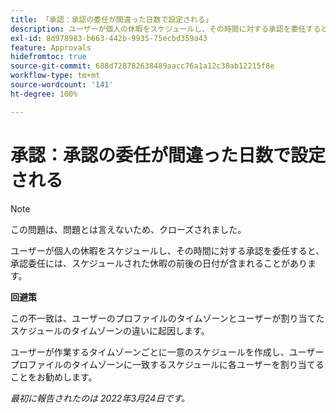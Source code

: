 ```yaml
---
title: 「承認：承認の委任が間違った日数で設定される」
description: ユーザーが個人の休暇をスケジュールし、その時間に対する承認を委任すると、承認委任には、スケジュールされた休暇の前後の日付が含まれることがあります。
exl-id: 8d978983-b663-442b-9935-75ecbd359a43
feature: Approvals
hidefromtoc: true
source-git-commit: 688d728782638489aacc76a1a12c38ab12215f8e
workflow-type: tm+mt
source-wordcount: '141'
ht-degree: 100%

---
```


# 承認：承認の委任が間違った日数で設定される

>[!NOTE]
>
>この問題は、問題とは言えないため、クローズされました。

ユーザーが個人の休暇をスケジュールし、その時間に対する承認を委任すると、承認委任には、スケジュールされた休暇の前後の日付が含まれることがあります。

**回避策**

この不一致は、ユーザーのプロファイルのタイムゾーンとユーザーが割り当てたスケジュールのタイムゾーンの違いに起因します。

ユーザーが作業するタイムゾーンごとに一意のスケジュールを作成し、ユーザープロファイルのタイムゾーンに一致するスケジュールに各ユーザーを割り当てることをお勧めします。

_最初に報告されたのは 2022年3月24日です。_
